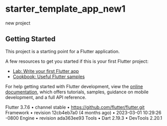 # starter_template_app_new1

new project

## Getting Started

This project is a starting point for a Flutter application.

A few resources to get you started if this is your first Flutter project:

- [Lab: Write your first Flutter app](https://docs.flutter.dev/get-started/codelab)
- [Cookbook: Useful Flutter samples](https://docs.flutter.dev/cookbook)

For help getting started with Flutter development, view the
[online documentation](https://docs.flutter.dev/), which offers tutorials,
samples, guidance on mobile development, and a full API reference.

Flutter 3.7.6 • channel stable • https://github.com/flutter/flutter.git
Framework • revision 12cb4eb7a0 (4 months ago) • 2023-03-01 10:29:26 -0800
Engine • revision ada363ee93
Tools • Dart 2.19.3 • DevTools 2.20.1